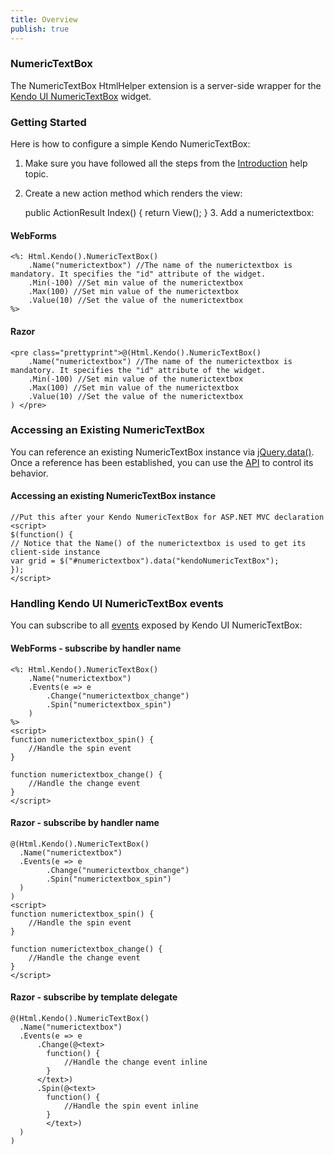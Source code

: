 ```yaml
---
title: Overview
publish: true
---
```


### NumericTextBox

The NumericTextBox HtmlHelper extension is a server-side wrapper for the [Kendo UI NumericTextBox](http://www.kendoui.com/documentation/ui-widgets/numerictextbox/overview.aspx) widget.

### Getting Started

Here is how to configure a simple Kendo NumericTextBox:

1.  Make sure you have followed all the steps from the [Introduction](http://www.kendoui.com/documentation/asp-net-mvc/introduction.aspx) help topic.

2.  Create a new action method which renders the view:

    public ActionResult Index()
    {
    return View();
    }
        3.  Add a numerictextbox:

#### WebForms
 
    <%: Html.Kendo().NumericTextBox()
        .Name("numerictextbox") //The name of the numerictextbox is mandatory. It specifies the "id" attribute of the widget.
        .Min(-100) //Set min value of the numerictextbox
        .Max(100) //Set min value of the numerictextbox
        .Value(10) //Set the value of the numerictextbox
    %>
              
#### Razor
 
    <pre class="prettyprint">@(Html.Kendo().NumericTextBox()
        .Name("numerictextbox") //The name of the numerictextbox is mandatory. It specifies the "id" attribute of the widget.
        .Min(-100) //Set min value of the numerictextbox
        .Max(100) //Set min value of the numerictextbox
        .Value(10) //Set the value of the numerictextbox
    ) </pre>  

### Accessing an Existing NumericTextBox

You can reference an existing NumericTextBox instance via [jQuery.data()](http://api.jquery.com/jQuery.data/).
Once a reference has been established, you can use the [API](http://www.kendoui.com/documentation/ui-widgets/numerictextbox/methods.aspx) to control its behavior.

  

#### Accessing an existing NumericTextBox instance
 
    //Put this after your Kendo NumericTextBox for ASP.NET MVC declaration
    <script>
    $(function() { 
    // Notice that the Name() of the numerictextbox is used to get its client-side instance
    var grid = $("#numerictextbox").data("kendoNumericTextBox");
    });
    </script>
      

### Handling Kendo UI NumericTextBox events

You can subscribe to all [events](http://www.kendoui.com/documentation/ui-widgets/numerictextbox/events.aspx) exposed by Kendo UI NumericTextBox:

  

#### WebForms - subscribe by handler name
 
    <%: Html.Kendo().NumericTextBox()
        .Name("numerictextbox")
        .Events(e => e
            .Change("numerictextbox_change")
            .Spin("numerictextbox_spin")
        )
    %>
    <script>
    function numerictextbox_spin() {
        //Handle the spin event
    }
    
    function numerictextbox_change() {
        //Handle the change event
    }
    </script>
       

#### Razor - subscribe by handler name
 
    @(Html.Kendo().NumericTextBox()
      .Name("numerictextbox")
      .Events(e => e
            .Change("numerictextbox_change")
            .Spin("numerictextbox_spin")
      )
    )
    <script>
    function numerictextbox_spin() {
        //Handle the spin event
    }
    
    function numerictextbox_change() {
        //Handle the change event
    }
    </script>
       

#### Razor - subscribe by template delegate
 
    @(Html.Kendo().NumericTextBox()
      .Name("numerictextbox")
      .Events(e => e
          .Change(@<text>
            function() {
                //Handle the change event inline
            }
          </text>)
          .Spin(@<text>
            function() {
                //Handle the spin event inline
            }
            </text>)
      )
    )
     